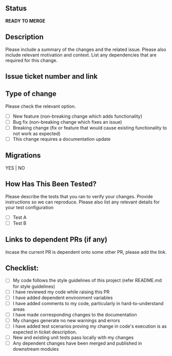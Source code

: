 ## Status

**READY TO MERGE**

## Description

Please include a summary of the changes and the related issue.
Please also include relevant motivation and context.
List any dependencies that are required for this change.

## Issue ticket number and link

## Type of change

Please check the relevant option.

- [ ] New feature (non-breaking change which adds functionality)
- [ ] Bug fix (non-breaking change which fixes an issue)
- [ ] Breaking change (fix or feature that would cause existing functionality to not work as expected)
- [ ] This change requires a documentation update

## Migrations

YES | NO

## How Has This Been Tested?

Please describe the tests that you ran to verify your changes. Provide instructions so we can reproduce.
Please also list any relevant details for your test configuration

- [ ] Test A
- [ ] Test B

## Links to dependent PRs (if any)

Incase the current PR is dependent onto some other PR, please add the link.

## Checklist:

- [ ] My code follows the style guidelines of this project (refer README.md for style guidelines)
- [ ] I have reviewed my code while raising this PR
- [ ] I have added dependent environment variables
- [ ] I have added comments to my code, particularly in hard-to-understand areas
- [ ] I have made corresponding changes to the documentation
- [ ] My changes generate no new warnings and errors
- [ ] I have added test scenarios proving my change in code's execution is as expected in ticket description.
- [ ] New and existing unit tests pass locally with my changes
- [ ] Any dependent changes have been merged and published in downstream modules
